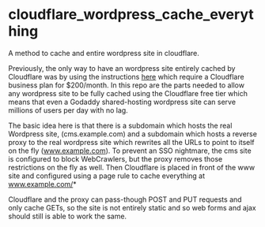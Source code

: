 # cloudflare_wordpress_cache_everything
A method to cache and entire wordpress site in cloudflare.


Previously, the only way to have an wordpress site entirely cached by Cloudflare was by using the instructions [here](https://support.cloudflare.com/hc/en-us/articles/236166048) which require a Cloudflare business plan for $200/month. In this repo are the parts needed to allow any wordpress site to be fully cached using the Cloudflare free tier which means that even a Godaddy shared-hosting wordpress site can serve millions of users per day with no lag.



The basic idea here is that there is a subdomain which hosts the real Wordpress site, (cms.example.com) and a subdomain which hosts a reverse proxy to the real wordpress site which rewrites all the URLs to point to itself on the fly (www.example.com). To prevent an SSO nightmare, the cms site is configured to block WebCrawlers, but the proxy removes those restrictions on the fly as well. Then Cloudflare is placed in front of the www site and configured using a page rule to cache everything at www.example.com/*



Cloudflare and the proxy can pass-though POST and PUT requests and only cache GETs, so the site is not entirely static and so web forms and ajax should still is able to work the same.
